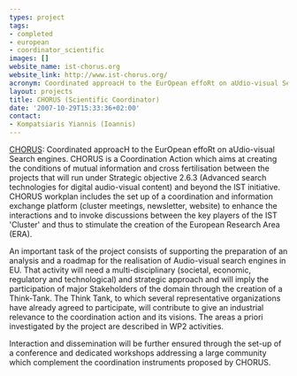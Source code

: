 ```yaml
---
types: project
tags:
- completed
- european
- coordinator_scientific
images: []
website_name: ist-chorus.org
website_link: http://www.ist-chorus.org/
acronym: Coordinated approacH to the EurOpean effoRt on aUdio-visual Search engines
layout: projects
title: CHORUS (Scientific Coordinator)
date: '2007-10-29T15:33:36+02:00'
contact:
- Kompatsiaris Yiannis (Ioannis)
---
```

<p><a href="http://www.ist-chorus.org">CHORUS</a>: Coordinated approacH to the EurOpean effoRt on aUdio-visual Search engines. CHORUS is a Coordination Action which aims at creating the conditions of mutual information and cross fertilisation between the projects that will run under Strategic objective 2.6.3 (Advanced search technologies for digital audio-visual content) and beyond the IST initiative. CHORUS workplan includes the set up of a coordination and information exchange platform (cluster meetings, newsletter, website) to enhance the interactions and to invoke discussions between the key players of the IST 'Cluster' and thus to stimulate the creation of the European Research Area (ERA).</p>
<p>An important task of the project consists of supporting the preparation of an analysis and a roadmap for the realisation of Audio-visual search engines in EU. That activity will need a multi-disciplinary (societal, economic, regulatory and technological) and strategic approach and will imply the participation of major Stakeholders of the domain through the creation of a Think-Tank. The Think Tank, to which several representative organizations have already agreed to participate, will contribute to give an industrial relevance to the coordination action and its visions. The areas a priori investigated by the project are described in WP2 activities.</p>
<p>Interaction and dissemination will be further ensured through the set-up of a conference and dedicated workshops addressing a large community which complement the coordination instruments proposed by CHORUS.</p>

